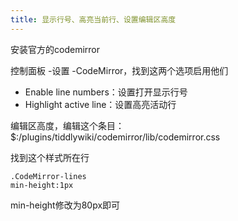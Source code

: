 ```yaml
---
title: 显示行号、高亮当前行、设置编辑区高度
---
```


安装官方的codemirror

控制面板 -设置 -CodeMirror，找到这两个选项启用他们

* Enable line numbers：设置打开显示行号
* Highlight active line：设置高亮活动行



编辑区高度，编辑这个条目：
$:/plugins/tiddlywiki/codemirror/lib/codemirror.css

找到这个样式所在行

```
.CodeMirror-lines
min-height:1px
```

min-height修改为80px即可